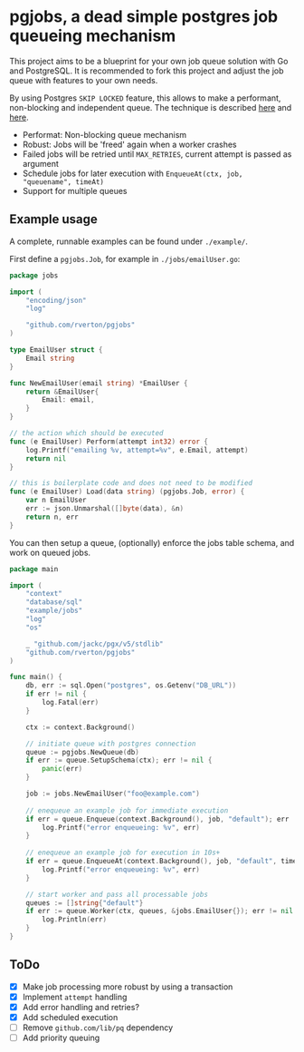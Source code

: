 # pgjobs, a dead simple postgres job queueing mechanism

This project aims to be a blueprint for your own job queue solution with Go and
PostgreSQL. It is recommended to fork this project and adjust the job queue with
features to your own needs.

By using Postgres `SKIP LOCKED` feature, this allows to make a performant,
non-blocking and independent queue. The technique is described
[here](https://robinverton.de/blog/queueing-with-postgresql-and-go) and [here](https://www.crunchydata.com/blog/message-queuing-using-native-postgresql).

* Performat: Non-blocking queue mechanism
* Robust: Jobs will be 'freed' again when a worker crashes
* Failed jobs will be retried until `MAX_RETRIES`, current attempt is passed as argument
* Schedule jobs for later execution with `EnqueueAt(ctx, job, "queuename", timeAt)`
* Support for multiple queues

## Example usage

A complete, runnable examples can be found under `./example/`.

First define a `pgjobs.Job`, for example in `./jobs/emailUser.go`:

```go
package jobs

import (
	"encoding/json"
	"log"

	"github.com/rverton/pgjobs"
)

type EmailUser struct {
	Email string
}

func NewEmailUser(email string) *EmailUser {
	return &EmailUser{
		Email: email,
	}
}

// the action which should be executed
func (e EmailUser) Perform(attempt int32) error {
	log.Printf("emailing %v, attempt=%v", e.Email, attempt)
	return nil
}

// this is boilerplate code and does not need to be modified
func (e EmailUser) Load(data string) (pgjobs.Job, error) {
	var n EmailUser
	err := json.Unmarshal([]byte(data), &n)
	return n, err
}
```

You can then setup a queue, (optionally) enforce the jobs table schema, and work on queued jobs.

```go
package main

import (
	"context"
	"database/sql"
	"example/jobs"
	"log"
	"os"

	_ "github.com/jackc/pgx/v5/stdlib"
	"github.com/rverton/pgjobs"
)

func main() {
	db, err := sql.Open("postgres", os.Getenv("DB_URL"))
	if err != nil {
		log.Fatal(err)
	}

	ctx := context.Background()

	// initiate queue with postgres connection
	queue := pgjobs.NewQueue(db)
	if err := queue.SetupSchema(ctx); err != nil {
		panic(err)
	}

	job := jobs.NewEmailUser("foo@example.com")
    
	// enequeue an example job for immediate execution
	if err = queue.Enqueue(context.Background(), job, "default"); err != nil {
		log.Printf("error enqueueing: %v", err)
	}
    
	// enequeue an example job for execution in 10s+
	if err = queue.EnqueueAt(context.Background(), job, "default", time.Now().Add(10*time.Second)); err != nil {
		log.Printf("error enqueueing: %v", err)
	}

	// start worker and pass all processable jobs
	queues := []string{"default"}
	if err := queue.Worker(ctx, queues, &jobs.EmailUser{}); err != nil {
		log.Println(err)
	}
}
```

## ToDo

* [X] Make job processing more robust by using a transaction
* [X] Implement `attempt` handling
* [X] Add error handling and retries?
* [X] Add scheduled execution
* [ ] Remove `github.com/lib/pq` dependency
* [ ] Add priority queuing
